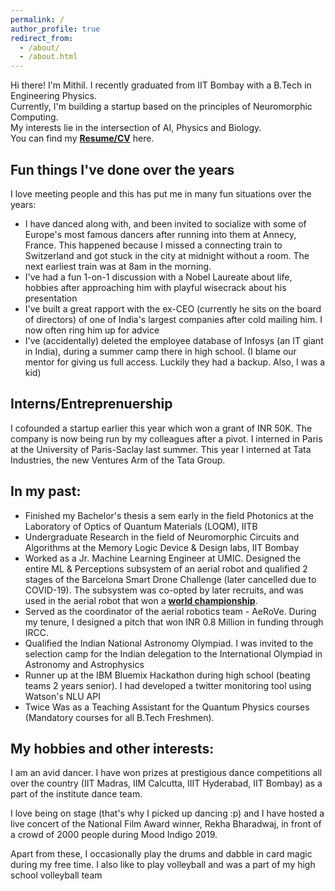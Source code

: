 ```yaml
---
permalink: /
author_profile: true
redirect_from:
  - /about/
  - /about.html
---
```

Hi there! I'm Mithil. I recently graduated from IIT Bombay with a B.Tech in Engineering Physics.  
Currently, I'm building a startup based on the principles of Neuromorphic Computing.  
My interests lie in the intersection of AI, Physics and Biology.  
You can find my [**Resume/CV**](/cv) here.  

## Fun things I've done over the years
I love meeting people and this has put me in many fun situations over the years:
 - I have danced along with, and been invited to socialize with some of Europe's most famous dancers after running into them at Annecy, France. This happened because I missed a connecting train to Switzerland and got stuck in the city at midnight without a room. The next earliest train was at 8am in the morning.  
 - I've had a fun 1-on-1 discussion with a Nobel Laureate about life, hobbies after approaching him with playful wisecrack about his presentation  
 - I've built a great rapport with the ex-CEO (currently he sits on the board of directors) of one of India's largest companies after cold mailing him. I now often ring him up for advice  
 - I've (accidentally) deleted the employee database of Infosys (an IT giant in India), during a summer camp there in high school. (I blame our mentor for giving us full access. Luckily they had a backup. Also, I was a kid)  

## Interns/Entreprenuership
I cofounded a startup earlier this year which won a grant of INR 50K. The company is now being run by my colleagues after a pivot. I interned in Paris at the University of Paris-Saclay last summer. This year I interned at Tata Industries, the new Ventures Arm of the Tata Group.

## In my past:
- Finished my Bachelor's thesis a sem early in the field Photonics at the Laboratory of Optics of Quantum Materials (LOQM), IITB  
- Undergraduate Research in the field of Neuromorphic Circuits and Algorithms at the Memory Logic Device & Design labs, IIT Bombay  
- Worked as a Jr. Machine Learning Engineer at UMIC. Designed the entire ML & Perceptions subsystem of an aerial robot and qualified 2 stages of the Barcelona Smart Drone Challenge (later cancelled due to COVID-19). The subsystem was co-opted by later recruits, and was used in the aerial robot that won a [**world championship**](http://www.aerialroboticscompetition.org/simulation_challenge.php).
- Served as the coordinator of the aerial robotics team - AeRoVe. During my tenure, I designed a pitch that won INR 0.8 Million in funding through IRCC.
- Qualified the Indian National Astronomy Olympiad. I was invited to the selection camp for the Indian delegation to the International Olympiad in Astronomy and Astrophysics
- Runner up at the IBM Bluemix Hackathon during high school (beating teams 2 years senior). I had developed a twitter monitoring tool using Watson's NLU API
- Twice Was as a Teaching Assistant for the Quantum Physics courses (Mandatory courses for all B.Tech Freshmen).  


## My hobbies and other interests:
I am an avid dancer. I have won prizes at prestigious dance competitions all over the country (IIT Madras, IIM Calcutta, IIIT Hyderabad, IIT Bombay) as a part of the institute dance team.  

I love being on stage (that's why I picked up dancing :p) and I have hosted a live concert of the National Film Award winner, Rekha Bharadwaj, in front of a crowd of 2000 people during Mood Indigo 2019.  

Apart from these, I occasionally play the drums and dabble in card magic during my free time. I also like to play volleyball and was a part of my high school volleyball team

<!-- Education:
Bachelor of Technology in Engineering Physics, with a minor in Mathematics (2023) Indian Institute of Technology, Bombay Cumulative Performance Index (CPI) score of 8.93/10.0 -->

